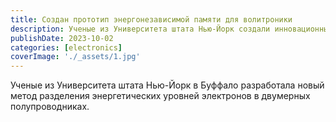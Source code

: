 ```yaml
---
title: Создан прототип энергонезависимой памяти для волитроники
description: Ученые из Университета штата Нью-Йорк создали инновационный способ разделения электронов
publishDate: 2023-10-02
categories: [electronics]
coverImage: './_assets/1.jpg'
---
```


Ученые из Университета штата Нью-Йорк в Буффало разработала новый метод разделения энергетических уровней электронов в двумерных полупроводниках.
